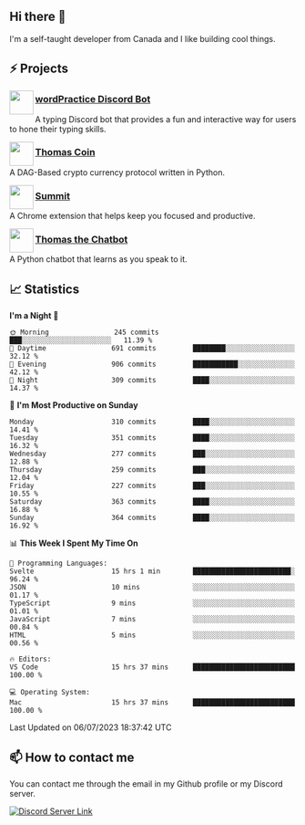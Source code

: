 <h2>Hi there 👋</h2>

<p>I'm a self-taught developer from Canada and I like building cool things.</p>

<h2>⚡ Projects</h2>

<img align="left" src="https://i.imgur.com/BIzs17V.png" width="42" height="42" />
<h3><a target="_blank" href="https://wordpractice.principle.sh/">wordPractice Discord Bot</a></h3>
<p>A typing Discord bot that provides a fun and interactive way for users to hone their typing skills.</p>

<img align="left" src="https://i.imgur.com/4FdQpgN.png" width="42" height="42" />
<h3><a href="https://github.com/principle105/thomas-coin">Thomas Coin</a></h3>
<p>A DAG-Based crypto currency protocol written in Python.</p>

<img align="left" src="https://i.imgur.com/Ly8Atho.png" width="42" height="42" />
<h3><a href="https://summit.sh/">Summit</a></h3>
<p>A Chrome extension that helps keep you focused and productive.</p>

<img align="left" src="https://i.imgur.com/hA9YF2s.png" width="42" height="42" />
<h3><a href="https://github.com/principle105/thomasthechatbot">Thomas the Chatbot</a></h3>
<p>A Python chatbot that learns as you speak to it.</p>

<h2>📈 Statistics</h2>

<!--START_SECTION:waka-->
**I'm a Night 🦉** 

```text
🌞 Morning                245 commits         ███░░░░░░░░░░░░░░░░░░░░░░   11.39 % 
🌆 Daytime                691 commits         ████████░░░░░░░░░░░░░░░░░   32.12 % 
🌃 Evening                906 commits         ███████████░░░░░░░░░░░░░░   42.12 % 
🌙 Night                  309 commits         ████░░░░░░░░░░░░░░░░░░░░░   14.37 % 
```
📅 **I'm Most Productive on Sunday** 

```text
Monday                   310 commits         ████░░░░░░░░░░░░░░░░░░░░░   14.41 % 
Tuesday                  351 commits         ████░░░░░░░░░░░░░░░░░░░░░   16.32 % 
Wednesday                277 commits         ███░░░░░░░░░░░░░░░░░░░░░░   12.88 % 
Thursday                 259 commits         ███░░░░░░░░░░░░░░░░░░░░░░   12.04 % 
Friday                   227 commits         ███░░░░░░░░░░░░░░░░░░░░░░   10.55 % 
Saturday                 363 commits         ████░░░░░░░░░░░░░░░░░░░░░   16.88 % 
Sunday                   364 commits         ████░░░░░░░░░░░░░░░░░░░░░   16.92 % 
```


📊 **This Week I Spent My Time On** 

```text
💬 Programming Languages: 
Svelte                   15 hrs 1 min        ████████████████████████░   96.24 % 
JSON                     10 mins             ░░░░░░░░░░░░░░░░░░░░░░░░░   01.17 % 
TypeScript               9 mins              ░░░░░░░░░░░░░░░░░░░░░░░░░   01.01 % 
JavaScript               7 mins              ░░░░░░░░░░░░░░░░░░░░░░░░░   00.84 % 
HTML                     5 mins              ░░░░░░░░░░░░░░░░░░░░░░░░░   00.56 % 

🔥 Editors: 
VS Code                  15 hrs 37 mins      █████████████████████████   100.00 % 

💻 Operating System: 
Mac                      15 hrs 37 mins      █████████████████████████   100.00 % 
```


 Last Updated on 06/07/2023 18:37:42 UTC
<!--END_SECTION:waka-->

<h2>📫 How to contact me</h2>

You can contact me through the email in my Github profile or my Discord server.

[![Discord Server Link](https://dcbadge.vercel.app/api/server/DHnk46C)](https://discord.gg/DHnk46C)

